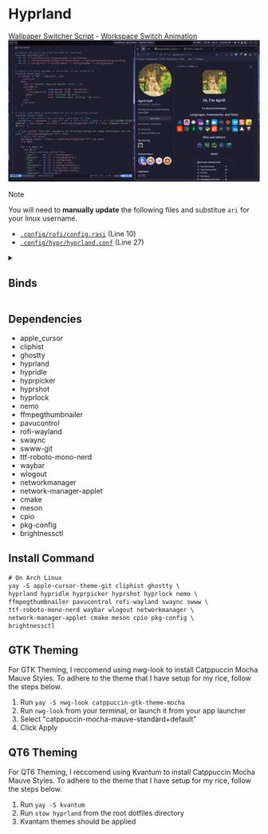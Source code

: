 # Hyprland

[Wallpaper Switcher Script](https://www.youtube.com/watch?v=6euidiSWaKM) - [Workspace Switch Animation](https://www.youtube.com/watch?v=fyRkQ3hKVE4)
![hyprland](../README-DEPENDENCIES/hyprland.png)

> [!NOTE]
> You will need to **manually update** the following files and substitue `ari` for your linux username.
> - [`.config/rofi/config.rasi`](https://github.com/arithefirst/dotfiles/blob/6d81b2bb4f1ff448a3789ed65b3df6eb49071da4/hyprland/.config/rofi/config.rasi#L10) (Line 10)
> - [`.config/hypr/hyprland.conf`](https://github.com/arithefirst/dotfiles/blob/6d81b2bb4f1ff448a3789ed65b3df6eb49071da4/hyprland/.config/hypr/hyprland.conf#L27) (Line 27)

<details>
<summary><h2>Binds</h2></summary>

### Keybinds

- <KBD>MOD</KBD> + <KBD>C</KBD>: Close focused window
- <KBD>MOD</KBD> + <KBD>E</KBD>: Open file explorer
- <KBD>MOD</KBD> + <KBD>F</KBD>: Toggle floating
- <KBD>MOD</KBD> + <KBD>K</KBD>: Enter force-kill mode
- <KBD>MOD</KBD> + <KBD>M</KBD>: Exit hyprland
- <KBD>MOD</KBD> + <KBD>R</KBD>: Open launcher (rofi)
- <KBD>MOD</KBD> + <KBD>S</KBD>: Take screenshot of a window
- <KBD>MOD</KBD> + <KBD>V</KBD>: Show clipboard
- <KBD>MOD</KBD> + <KBD>W</KBD>: View all open windows
- <KBD>MOD</KBD> + <KBD>ENTER</KBD>: Open terminal
- <KBD>MOD</KBD> + <KBD>UP-ARROW</KBD>: Move focus up
- <KBD>MOD</KBD> + <KBD>DOWN-ARROW</KBD>: Move focus down
- <KBD>MOD</KBD> + <KBD>LEFT-ARROW</KBD>: Move focus left
- <KBD>MOD</KBD> + <KBD>RIGHT-ARROW</KBD>: Move focus right
- <KBD>MOD</KBD> + <KBD>{Number 0-9}</KBD>: Switch to workspace {Number 0-9}

- <KBD>ALT</KBD> + <KBD>SHIFT</KBD> + <KBD>S</KBD>: Open wlogout (Power Menu)

- <KBD>MOD</KBD> + <KBD>SHIFT</KBD> + <KBD>C</KBD>: Open colorpicker
- <KBD>MOD</KBD> + <KBD>SHIFT</KBD> + <KBD>S</KBD>: Take screenshot of a region

- <KBD>MOD</KBD> + <KBD>SHIFT</KBD> + <KBD>HOME</KBD>: Take screenshot of a screen
- <KBD>MOD</KBD> + <KBD>SHIFT</KBD> + <KBD>{Number 0-9}</KBD>: Move focused window to workspace {Number 0-9}

### Mousebinds

- <KBD>Hover over window</KBD>: Focus hovered window
- <KBD>MOD</KBD> + <KBD>SCROLL</KBD>: Scroll through workspaces
- <KBD>MOD</KBD> + <KBD>LEFTCLICK</KBD> + <KBD>Drag Mouse</KBD>: Move window
- <KBD>MOD</KBD> + <KBD>SHIFT</KBD> + <KBD>LEFTCLICK</KBD> + <KBD>Drag Mouse</KBD>: Resize window
- <KBD>POPMOUSE ACTION BUTTON</KBD>: Open launcher (rofi) (this only works on a Logi Popmouse)
</details>

## Dependencies

- apple_cursor
- cliphist
- ghostty
- hyprland
- hypridle
- hyprpicker
- hyprshot
- hyprlock
- nemo
- ffmpegthumbnailer
- pavucontrol
- rofi-wayland
- swaync
- swww-git
- ttf-roboto-mono-nerd
- waybar
- wlogout
- networkmanager
- network-manager-applet
- cmake
- meson
- cpio
- pkg-config
- brightnessctl

## Install Command

```shell
# On Arch Linux
yay -S apple-cursor-theme-git cliphist ghostty \
hyprland hypridle hyprpicker hyprshot hyprlock nemo \
ffmpegthumbnailer pavucontrol rofi-wayland swaync swww \
ttf-roboto-mono-nerd waybar wlogout networkmanager \
network-manager-applet cmake meson cpio pkg-config \
brightnessctl
```

## GTK Theming

For GTK Theming, I reccomend using nwg-look to install Catppuccin Mocha Mauve Styles. To adhere to the theme that I have setup for my rice, follow the steps below.

1. Run `yay -S nwg-look catppuccin-gtk-theme-mocha`
2. Run `nwg-look` from your terminal, or launch it from your app launcher
3. Select "catppuccin-mocha-mauve-standard+default"
4. Click Apply

## QT6 Theming

For QT6 Theming, I reccomend using Kvantum to install Catppuccin Mocha Mauve Styles. To adhere to the theme that I have setup for my rice, follow the steps below.

1. Run `yay -S kvantum`
2. Run `stow hyprland` from the root dotfiles directory
3. Kvantam themes should be applied
